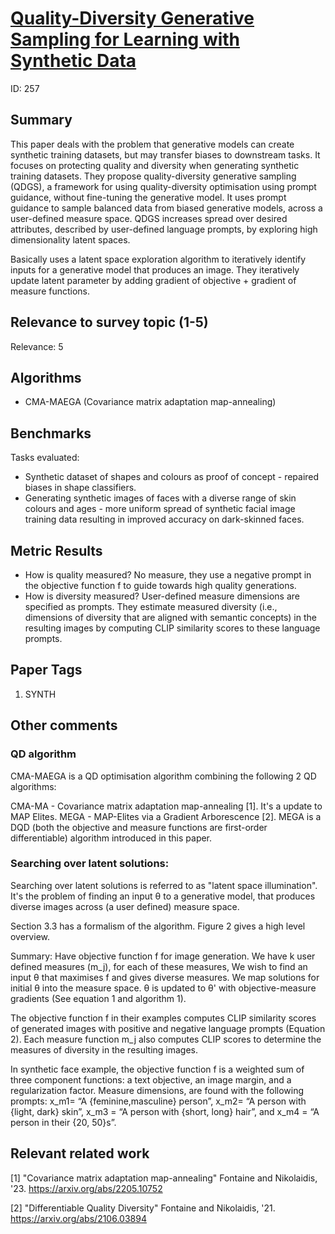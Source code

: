 # [Quality-Diversity Generative Sampling for Learning with Synthetic Data](https://arxiv.org/abs/2312.14369)

ID: 257

## Summary

This paper deals with the problem that generative models can create synthetic training datasets, but may transfer biases to downstream tasks. 
It focuses on protecting quality and diversity when generating synthetic training datasets.
They propose quality-diversity generative sampling (QDGS), a framework for using quality-diversity optimisation using prompt guidance, without fine-tuning the generative model. 
It uses prompt guidance to sample balanced data from biased generative models, across a user-defined measure space. 
QDGS increases spread over desired attributes, described by user-defined language prompts, by exploring high dimensionality latent spaces.

Basically uses a latent space exploration algorithm to iteratively identify inputs for a generative model that produces an image. 
They iteratively update latent parameter by adding gradient of objective + gradient of measure functions. 

## Relevance to survey topic (1-5)

Relevance: 5

## Algorithms

- CMA-MAEGA (Covariance matrix adaptation map-annealing)

## Benchmarks

Tasks evaluated:

- Synthetic dataset of shapes and colours as proof of concept - repaired biases in shape classifiers.
- Generating synthetic images of faces with a diverse range of skin colours and ages - more uniform spread of synthetic facial image training data resulting in improved accuracy on dark-skinned faces.

## Metric Results

- How is quality measured? No measure, they use a negative prompt in the objective function f to guide towards high quality generations. 
- How is diversity measured? User-defined measure dimensions are specified as prompts. 
They estimate measured diversity (i.e., dimensions of diversity that are aligned with semantic concepts) in the resulting images by computing CLIP similarity scores to these language prompts. 

## Paper Tags

1. SYNTH

## Other comments

### QD algorithm 

CMA-MAEGA is a QD optimisation algorithm combining the following 2 QD algorithms:

CMA-MA - Covariance matrix adaptation map-annealing [1].
It's a update to MAP Elites.
MEGA - MAP-Elites via a Gradient Arborescence [2].
MEGA is a DQD (both the objective and measure functions are first-order differentiable) algorithm introduced in this paper.

### Searching over latent solutions: 

Searching over latent solutions is referred to as "latent space illumination".
It's the problem of finding an input θ to a generative model, that produces diverse images across (a user defined) measure space.

Section 3.3 has a formalism of the algorithm. Figure 2 gives a high level overview. 

Summary:
Have objective function f for image generation.
We have k user defined measures (m_j), for each of these measures,
We wish to find an input θ that maximises f and gives diverse measures.
We map solutions for initial θ into the measure space.
θ is updated to θ' with objective-measure gradients (See equation 1 and algorithm 1).

The objective function f in their examples computes CLIP similarity scores of generated images with positive and negative language prompts (Equation 2).
Each measure function m_j also computes CLIP scores to determine the measures of diversity in the resulting images.

In synthetic face example, the objective function f is a weighted sum of three component
functions: a text objective, an image margin, and a regularization factor. Measure dimensions, are found with the following prompts:
x_m1= “A {feminine,masculine} person”,
x_m2= “A person with {light, dark} skin”,
x_m3 = “A person with {short, long} hair”, and
x_m4 = “A person in their {20, 50}s”.

## Relevant related work

[1] "Covariance matrix adaptation map-annealing" Fontaine and Nikolaidis, '23. https://arxiv.org/abs/2205.10752

[2] "Differentiable Quality Diversity" Fontaine and Nikolaidis, '21. https://arxiv.org/abs/2106.03894
